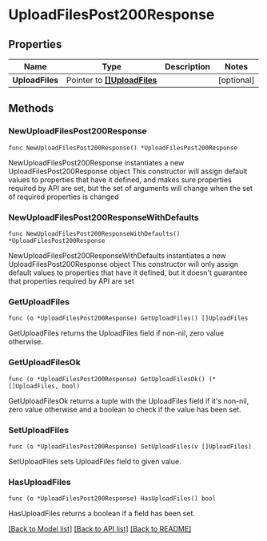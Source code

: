 # UploadFilesPost200Response

## Properties

Name | Type | Description | Notes
------------ | ------------- | ------------- | -------------
**UploadFiles** | Pointer to [**[]UploadFiles**](UploadFiles.md) |  | [optional] 

## Methods

### NewUploadFilesPost200Response

`func NewUploadFilesPost200Response() *UploadFilesPost200Response`

NewUploadFilesPost200Response instantiates a new UploadFilesPost200Response object
This constructor will assign default values to properties that have it defined,
and makes sure properties required by API are set, but the set of arguments
will change when the set of required properties is changed

### NewUploadFilesPost200ResponseWithDefaults

`func NewUploadFilesPost200ResponseWithDefaults() *UploadFilesPost200Response`

NewUploadFilesPost200ResponseWithDefaults instantiates a new UploadFilesPost200Response object
This constructor will only assign default values to properties that have it defined,
but it doesn't guarantee that properties required by API are set

### GetUploadFiles

`func (o *UploadFilesPost200Response) GetUploadFiles() []UploadFiles`

GetUploadFiles returns the UploadFiles field if non-nil, zero value otherwise.

### GetUploadFilesOk

`func (o *UploadFilesPost200Response) GetUploadFilesOk() (*[]UploadFiles, bool)`

GetUploadFilesOk returns a tuple with the UploadFiles field if it's non-nil, zero value otherwise
and a boolean to check if the value has been set.

### SetUploadFiles

`func (o *UploadFilesPost200Response) SetUploadFiles(v []UploadFiles)`

SetUploadFiles sets UploadFiles field to given value.

### HasUploadFiles

`func (o *UploadFilesPost200Response) HasUploadFiles() bool`

HasUploadFiles returns a boolean if a field has been set.


[[Back to Model list]](../README.md#documentation-for-models) [[Back to API list]](../README.md#documentation-for-api-endpoints) [[Back to README]](../README.md)


